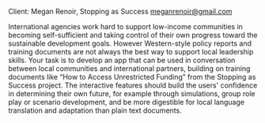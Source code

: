 Client: Megan Renoir, Stopping as Success <meganrenoir@gmail.com>

International agencies work hard to support low-income communities in
becoming self-sufficient and taking control of their own progress toward
the sustainable development goals. However Western-style policy reports
and training documents are not always the best way to support local
leadership skills. Your task is to develop an app that can be used in
conversation between local communities and international partners,
building on training documents like “How to Access Unrestricted Funding”
from the Stopping as Success project. The interactive features should
build the users' confidence in determining their own future, for example
through simulations, group role play or scenario development, and be
more digestible for local language translation and adaptation than plain
text documents.